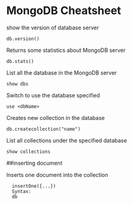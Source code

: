 # MongoDB Cheatsheet

show the version of database server
```
db.version()
```

Returns some statistics about MongoDB server
```
db.stats()
```

List all the database in the MongoDB server
```
show dbs
```

Switch to use the database specified
```
use <dbName>
```

Creates new collection in the database
```
db.createcollection("name")
```
List all collections under the specified database
```
show collections
```
##inserting document

Inserts one document into the collection
```
  insertOne({...})
  Syntax:
  db



